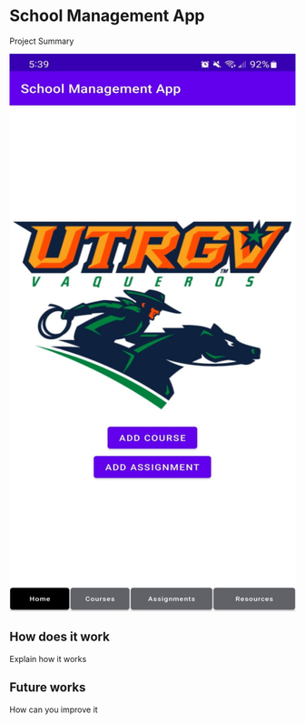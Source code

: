 # School Management App

Project Summary

![This is an image](images/Homepage.jpg)

## How does it work

Explain how it works

## Future works

How can you improve it